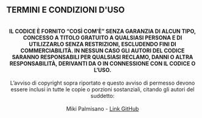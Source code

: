 ## TERMINI E CONDIZIONI D'USO

<p align="center">
  <br>
<strong>IL CODICE È FORNITO “COSÌ COM’È” SENZA GARANZIA DI ALCUN TIPO, CONCESSO A TITOLO GRATUITO A QUALSIASI PERSONA E DI UTILIZZARLO SENZA RESTRIZIONI, ESCLUDENDO FINI DI COMMERCIABILITÀ. IN NESSUN CASO GLI AUTORI DEL CODICE SARANNO RESPONSABILI PER QUALSIASI RECLAMO, DANNI O ALTRA RESPONSABILITÀ, DERIVANTI DA O IN CONNESSIONE CON IL CODICE O L’USO.</strong><br>
<br>
L’avviso di copyright sopra riportato e questo avviso di permesso devono essere inclusi in tutte le copie o porzioni sostanziali, citando gli autori del suddetto: <br>
  <br>
Miki Palmisano - <a href="https://github.com/Miki-Palmisano">Link GitHub</a> <br>
</p>

